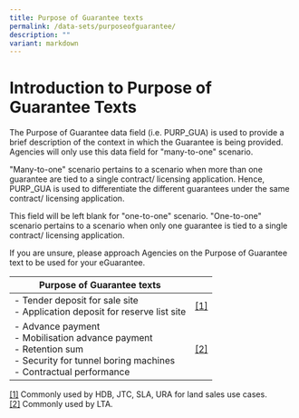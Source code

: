 ```yaml
---
title: Purpose of Guarantee texts
permalink: /data-sets/purposeofguarantee/
description: ""
variant: markdown
---
```

# Introduction to Purpose of Guarantee Texts

The Purpose of Guarantee data field (i.e. PURP_GUA) is used to provide a brief description of the context in which the Guarantee is being provided. Agencies will only use this data field for "many-to-one" scenario. 

"Many-to-one" scenario pertains to a scenario when more than one guarantee are tied to a single contract/ licensing application. Hence, PURP_GUA is used to differentiate the different guarantees under the same contract/ licensing application.

This field will be left blank for "one-to-one" scenario. "One-to-one" scenario pertains to a scenario when only one guarantee is tied to a single contract/ licensing application. 

If you are unsure, please approach Agencies on the Purpose of Guarantee text to be used for your eGuarantee.



| Purpose of Guarantee texts |  | 
| -------- | -------- | 
| - Tender deposit for sale site <br> - Application deposit for reserve list site    |  [\[1\]](#_ftn1)
| - Advance payment<br>- Mobilisation advance payment<br> - Retention sum <br> - Security for tunnel boring machines<br> - Contractual performance   |  [\[2\]](#_ftn2)


[\[1\]](#_ftnref1) Commonly used by HDB, JTC, SLA, URA for land sales use cases. <br>
[\[2\]](#_ftnref2) Commonly used by LTA. <br>
